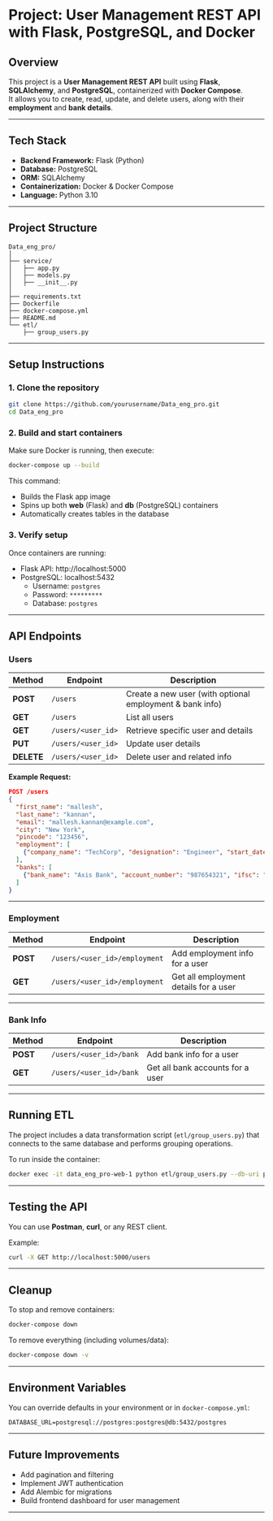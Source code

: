 # Project: User Management REST API with Flask, PostgreSQL, and Docker

## Overview

This project is a **User Management REST API** built using **Flask**, **SQLAlchemy**, and **PostgreSQL**, containerized with **Docker Compose**.  
It allows you to create, read, update, and delete users, along with their **employment** and **bank details**.

---

## Tech Stack

- **Backend Framework:** Flask (Python)
- **Database:** PostgreSQL
- **ORM:** SQLAlchemy
- **Containerization:** Docker & Docker Compose
- **Language:** Python 3.10

---

## Project Structure

```
Data_eng_pro/
│
├── service/
│   ├── app.py
│   ├── models.py
│   ├── __init__.py
│
├── requirements.txt
├── Dockerfile
├── docker-compose.yml
├── README.md
└── etl/
    ├── group_users.py
```

---

## Setup Instructions

### 1. Clone the repository

```bash
git clone https://github.com/yourusername/Data_eng_pro.git
cd Data_eng_pro
```

### 2. Build and start containers

Make sure Docker is running, then execute:

```bash
docker-compose up --build
```

This command:

- Builds the Flask app image
- Spins up both **web** (Flask) and **db** (PostgreSQL) containers
- Automatically creates tables in the database

### 3. Verify setup

Once containers are running:

- Flask API: http://localhost:5000
- PostgreSQL: localhost:5432
  - Username: `postgres`
  - Password: `*********`
  - Database: `postgres`

---

## API Endpoints

### Users

| Method     | Endpoint           | Description                                              |
| ---------- | ------------------ | -------------------------------------------------------- |
| **POST**   | `/users`           | Create a new user (with optional employment & bank info) |
| **GET**    | `/users`           | List all users                                           |
| **GET**    | `/users/<user_id>` | Retrieve specific user and details                       |
| **PUT**    | `/users/<user_id>` | Update user details                                      |
| **DELETE** | `/users/<user_id>` | Delete user and related info                             |

**Example Request:**

```json
POST /users
{
  "first_name": "mallesh",
  "last_name": "kannan",
  "email": "mallesh.kannan@example.com",
  "city": "New York",
  "pincode": "123456",
  "employment": [
    {"company_name": "TechCorp", "designation": "Engineer", "start_date": "2022-01-01"}
  ],
  "banks": [
    {"bank_name": "Axis Bank", "account_number": "987654321", "ifsc": "AXIS0001234"}
  ]
}
```

---

### Employment

| Method   | Endpoint                      | Description                           |
| -------- | ----------------------------- | ------------------------------------- |
| **POST** | `/users/<user_id>/employment` | Add employment info for a user        |
| **GET**  | `/users/<user_id>/employment` | Get all employment details for a user |

---

### Bank Info

| Method   | Endpoint                | Description                      |
| -------- | ----------------------- | -------------------------------- |
| **POST** | `/users/<user_id>/bank` | Add bank info for a user         |
| **GET**  | `/users/<user_id>/bank` | Get all bank accounts for a user |

---

## Running ETL

The project includes a data transformation script (`etl/group_users.py`) that connects to the same database and performs grouping operations.

To run inside the container:

```bash
docker exec -it data_eng_pro-web-1 python etl/group_users.py --db-uri postgresql://postgres:postgres@db:5432/postgres
```

---

## Testing the API

You can use **Postman**, **curl**, or any REST client.

Example:

```bash
curl -X GET http://localhost:5000/users
```

---

## Cleanup

To stop and remove containers:

```bash
docker-compose down
```

To remove everything (including volumes/data):

```bash
docker-compose down -v
```

---

## Environment Variables

You can override defaults in your environment or in `docker-compose.yml`:

```
DATABASE_URL=postgresql://postgres:postgres@db:5432/postgres

```

---

## Future Improvements

- Add pagination and filtering
- Implement JWT authentication
- Add Alembic for migrations
- Build frontend dashboard for user management

---

